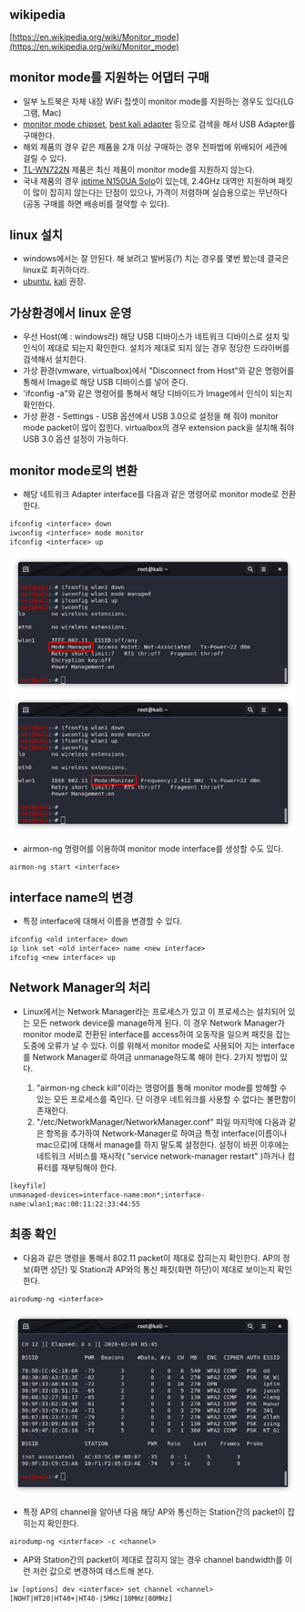 ## wikipedia
[https://en.wikipedia.org/wiki/Monitor_mode](https://en.wikipedia.org/wiki/Monitor_mode)

## monitor mode를 지원하는 어댑터 구매  
* 일부 노트북은 자체 내장 WiFi 칩셋이 monitor mode를 지원하는 경우도 있다(LG그램, Mac)
* [monitor mode chipset](https://www.google.com/search?q=monitor+mode+chipset), [best kali adapter](https://www.google.com/search?q=best+kali+adapter) 등으로 검색을 해서 USB Adapter를 구매한다.
* 해외 제품의 경우 같은 제품을 2개 이상 구매하는 경우 전파법에 위배되어 세관에 걸릴 수 있다.
* [TL-WN722N](https://www.google.com/search?q=TL-WN722N) 제품은 최신 제품이 monitor mode를 지원하지 않는다.
* 국내 제품의 경우 [iptime N150UA Solo](https://www.google.com/search?q=iptime+N150UA+Solo)이 있는데, 2.4GHz 대역만 지원하며 패킷이 많이 잡히지 않는다는 단점이 있으나, 가격이 저렴하며 실습용으로는 무난하다(공동 구매를 하면 배송비를 절약할 수 있다).

## linux 설치
* windows에서는 잘 안된다. 해 보려고 발버둥(?) 치는 경우를 몇번 봤는데 결국은 linux로 회귀하더라.
* [ubuntu](https://www.ubuntu.com/download/desktop), [kali](https://www.kali.org/downloads/) 권장.

## 가상환경에서 linux 운영
* 우선 Host(예 : windows라) 해당 USB 디바이스가 네트워크 디바이스로 설치 및 인식이 제대로 되는지 확인한다. 설치가 제대로 되지 않는 경우 정당한 드라이버를 검색해서 설치한다.
* 가상 환경(vmware, virtualbox)에서 "Disconnect from Host"와 같은 명령어를 통해서 Image로 해당 USB 디바이스를 넣어 준다.
* 'ifconfig -a"와 같은 명령어를 통해서 해당 디바이드가 Image에서 인식이 되는지 확인한다.
* 가상 환경 - Settings - USB 옵션에서 USB 3.0으로 설정을 해 줘야 monitor mode packet이 많이 잡힌다. virtualbox의 경우 extension pack을 설치해 줘야 USB 3.0 옵션 설정이 가능하다.

## monitor mode로의 변환
* 해당 네트워크 Adapter interface를 다음과 같은 명령어로 monitor mode로 전환한다.
```
ifconfig <interface> down
iwconfig <interface> mode monitor
ifconfig <interface> up
```

![managed-mode-sc.png](managed-mode-sc.png)  
![monitor-mode-sc.png](monitor-mode-sc.png)  

* airmon-ng 명령어를 이용하여 monitor mode interface를 생성할 수도 있다.
```
airmon-ng start <interface>
```

## interface name의 변경
* 특정 interface에 대해서 이름을 변경할 수 있다.
```
ifconfig <old interface> down
ip link set <old interface> name <new interface>
ifcofig <new interface> up 
```

## Network Manager의 처리
* Linux에서는 Network Manager라는 프로세스가 있고 이 프로세스는 설치되어 있는 모든 network device를 manage하게 된다. 이 경우 Network Manager가 monitor mode로 전환된 interface를 access하여 오동작을 일으켜 패킷을 잡는 도중에 오류가 날 수 있다. 이를 위해서 monitor mode로 사용되어 지는 interface를 Network Manager로 하여금 unmanage하도록 해야 한다. 2가지 방법이 있다.

  1. "airmon-ng check kill"이라는 명령어를 통해 monitor mode를 방해할 수 있는 모든 프로세스를 죽인다. 단 이경우 네트워크를 사용할 수 없다는 불편함이 존재한다.
  2. "/etc/NetworkManager/NetworkManager.conf" 파일 마지막에 다음과 같은 항목을 추가하여 Network-Manager로 하여금 특정 interface(이름이나 mac으로)에 대해서 manage를 하지 말도록 설정한다. 설정이 바뀐 이후에는 네트워크 서비스를 재시작( "service network-manager restart" )하거나 컴퓨터를 재부팅해야 한다.
```
[keyfile]
unmanaged-devices=interface-name:mon*;interface-name:wlan1;mac:00:11:22:33:44:55
```

## 최종 확인
* 다음과 같은 명령을 통해서 802.11 packet이 제대로 잡히는지 확인한다. AP의 정보(화면 상단) 및 Station과 AP와의 통신 패킷(화면 하단)이 제대로 보이는지 확인한다.

```
airodump-ng <interface>
```

![airodump-ng-sc.png](airodump-ng-sc.png)  

* 특정 AP의 channel을 알아낸 다음 해당 AP와 통신하는 Station간의 packet이 잡히는지 확인한다.

```
airodump-ng <interface> -c <channel>
```

* AP와 Station간의 packet이 제대로 잡히지 않는 경우 channel bandwidth를 이런 저런 값으로 변경하여 테스트해 본다.
```
iw [options] dev <interface> set channel <channel> [NOHT|HT20|HT40+|HT40-|5MHz|10MHz|80MHz]
```
